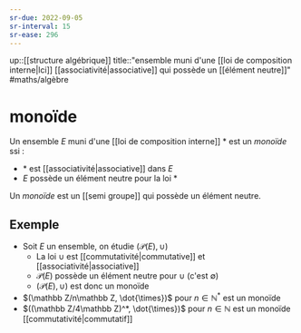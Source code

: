 ```yaml
---
sr-due: 2022-09-05
sr-interval: 15
sr-ease: 296
---
```

up::[[structure algébrique]]
title::"ensemble muni d'une [[loi de composition interne|lci]] [[associativité|associative]] qui possède un [[élément neutre]]"
#maths/algèbre 
# monoïde
Un ensemble $E$ muni d'une [[loi de composition interne]] $*$ est un _monoïde_ ssi :
 - $*$ est [[associativité|associative]] dans $E$
 - $E$ possède un élément neutre pour la loi $*$

Un _monoïde_ est un [[semi groupe]] qui possède un élément neutre.

## Exemple

 - Soit $E$ un ensemble, on étudie $(\mathscr P(E), \cup)$
     - La loi $\cup$ est [[commutativité|commutative]] et [[associativité|associative]]
     - $\mathscr P(E)$ possède un élément neutre pour $\cup$ (c'est $\emptyset$)
     - $(\mathscr P(E), \cup)$ est donc un monoïde
 - $(\mathbb Z/n\mathbb Z, \dot{\times})$ pour $n\in\mathbb N^*$ est un monoïde
 - $((\mathbb Z/4\mathbb Z)^*, \dot{\times})$ pour $n\in\mathbb N$ est un monoïde [[commutativité|commutatif]]


